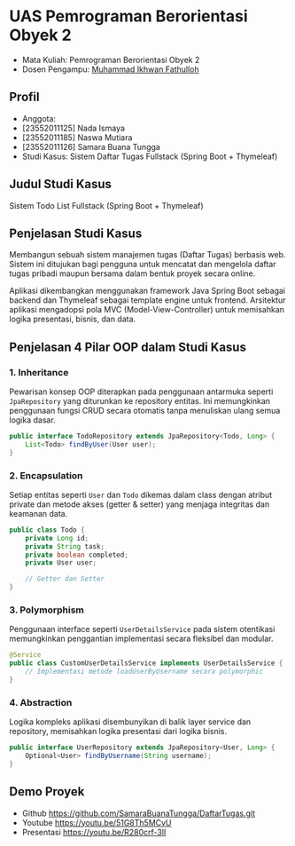 
# UAS Pemrograman Berorientasi Obyek 2
<ul>
  <li>Mata Kuliah: Pemrograman Berorientasi Obyek 2</li>
  <li>Dosen Pengampu: <a href="https://github.com/Muhammad-Ikhwan-Fathulloh">Muhammad Ikhwan Fathulloh</a></li>
</ul>

## Profil
<ul>
  <li>Anggota:</li>
  <li>[23552011125] Nada Ismaya</li>
  <li>[23552011185] Naswa Mutiara</li>
  <li>[23552011126] Samara Buana Tungga</li>
  <li>Studi Kasus: Sistem Daftar Tugas Fullstack (Spring Boot + Thymeleaf)</li>
</ul>

## Judul Studi Kasus
<p>Sistem Todo List Fullstack (Spring Boot + Thymeleaf)</p>

## Penjelasan Studi Kasus
<p>Membangun sebuah sistem manajemen tugas (Daftar Tugas) berbasis web. Sistem ini ditujukan bagi pengguna untuk mencatat dan mengelola daftar tugas pribadi maupun bersama dalam bentuk proyek secara online.</p>

<p>Aplikasi dikembangkan menggunakan framework Java Spring Boot sebagai backend dan Thymeleaf sebagai template engine untuk frontend. Arsitektur aplikasi mengadopsi pola MVC (Model-View-Controller) untuk memisahkan logika presentasi, bisnis, dan data.</p>

## Penjelasan 4 Pilar OOP dalam Studi Kasus

### 1. Inheritance
<p>Pewarisan konsep OOP diterapkan pada penggunaan antarmuka seperti <code>JpaRepository</code> yang diturunkan ke repository entitas. Ini memungkinkan penggunaan fungsi CRUD secara otomatis tanpa menuliskan ulang semua logika dasar.</p>

```java
public interface TodoRepository extends JpaRepository<Todo, Long> {
    List<Todo> findByUser(User user);
}
```

### 2. Encapsulation
<p>Setiap entitas seperti <code>User</code> dan <code>Todo</code> dikemas dalam class dengan atribut private dan metode akses (getter & setter) yang menjaga integritas dan keamanan data.</p>

```java
public class Todo {
    private Long id;
    private String task;
    private boolean completed;
    private User user;

    // Getter dan Setter
}
```

### 3. Polymorphism
<p>Penggunaan interface seperti <code>UserDetailsService</code> pada sistem otentikasi memungkinkan penggantian implementasi secara fleksibel dan modular.</p>

```java
@Service
public class CustomUserDetailsService implements UserDetailsService {
    // Implementasi metode loadUserByUsername secara polymorphic
}
```

### 4. Abstraction
<p>Logika kompleks aplikasi disembunyikan di balik layer service dan repository, memisahkan logika presentasi dari logika bisnis.</p>

```java
public interface UserRepository extends JpaRepository<User, Long> {
    Optional<User> findByUsername(String username);
}
```

## Demo Proyek
<ul>
  <li>Github <a href="https://github.com/SamaraBuanaTungga/DaftarTugas.git">https://github.com/SamaraBuanaTungga/DaftarTugas.git</a></li>
  <li>Youtube <a href="https://youtu.be/51G8Th5MCvU">https://youtu.be/51G8Th5MCvU</a></li>
  <li>Presentasi <a href="https://youtu.be/R280crf-3lI">https://youtu.be/R280crf-3lI</a></li>
</ul>
